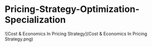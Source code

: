 # Pricing-Strategy-Optimization-Specialization

![Cost & Economics In Pricing Strategy](Cost & Economics In Pricing Strategy.png)